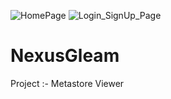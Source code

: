 ![HomePage](https://github.com/user-attachments/assets/7c4c0238-8346-4bbb-ac41-05d34f73ed7f)
![Login_SignUp_Page](https://github.com/user-attachments/assets/16681dd3-bd57-49e7-90de-5388ed740614)


# NexusGleam
Project :- Metastore Viewer
